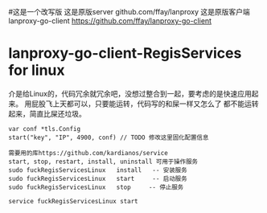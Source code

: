 #这是一个改写版
这是原版server
github.com/ffay/lanproxy
这是原版客户端
lanproxy-go-client https://github.com/ffay/lanproxy-go-client

# lanproxy-go-client-RegisServices for linux
介是给Linux的，代码冗余就冗余吧，没想过整合到一起，要考虑的是快速应用起来。
用屁股飞上天都可以，只要能运转，代码写的和屎一样又怎么了
都不能运转起来，简直比屎还垃圾。
```text
var conf *tls.Config
start("key", "IP", 4900, conf) // TODO 修改这里固化配置信息

需要用的库https://github.com/kardianos/service
start, stop, restart, install, uninstall 可用于操作服务
sudo fuckRegisServicesLinux   install   -- 安装服务
sudo fuckRegisServicesLinux   start     -- 启动服务
sudo fuckRegisServicesLinux   stop     -- 停止服务

service fuckRegisServicesLinux start
```
